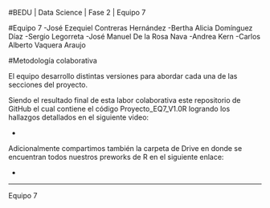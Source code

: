 #BEDU | Data Science | Fase 2 | Equipo 7

#Equipo 7
-José Ezequiel Contreras Hernández
-Bertha Alicia Domínguez Díaz
-Sergio Legorreta
-José Manuel De la Rosa Nava
-Andrea Kern
-Carlos Alberto Vaquera Araujo

#Metodología colaborativa

El equipo desarrollo distintas versiones para abordar cada una de las secciones del proyecto.

Siendo el resultado final de esta labor colaborativa este repositorio de GitHub el cual contiene el código Proyecto_EQ7_V1.0R logrando los hallazgos detallados en el siguiente video:

-

Adicionalmente compartimos también la carpeta de Drive en donde se encuentran todos nuestros preworks de R en el siguiente enlace:

-

----
Equipo 7